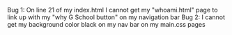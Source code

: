 Bug 1: On line 21 of my index.html I cannot get my "whoami.html" page to link up with my "why G School button" on my navigation bar
Bug 2: I cannot get my background color black on my nav bar on my main.css pages
